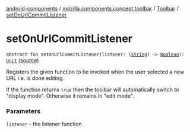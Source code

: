 [android-components](../../index.md) / [mozilla.components.concept.toolbar](../index.md) / [Toolbar](index.md) / [setOnUrlCommitListener](./set-on-url-commit-listener.md)

# setOnUrlCommitListener

`abstract fun setOnUrlCommitListener(listener: (`[`String`](https://kotlinlang.org/api/latest/jvm/stdlib/kotlin/-string/index.html)`) -> `[`Boolean`](https://kotlinlang.org/api/latest/jvm/stdlib/kotlin/-boolean/index.html)`): `[`Unit`](https://kotlinlang.org/api/latest/jvm/stdlib/kotlin/-unit/index.html) [(source)](https://github.com/mozilla-mobile/android-components/blob/master/components/concept/toolbar/src/main/java/mozilla/components/concept/toolbar/Toolbar.kt#L86)

Registers the given function to be invoked when the user selected a new URL i.e. is done
editing.

If the function returns `true` then the toolbar will automatically switch to "display mode". Otherwise it
remains in "edit mode".

### Parameters

`listener` - the listener function
